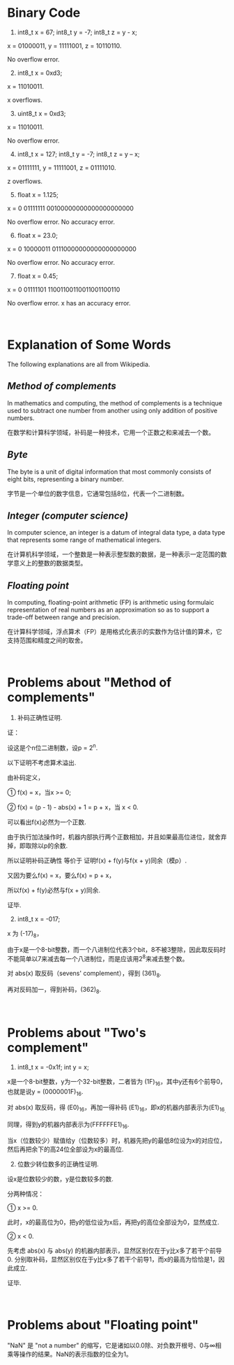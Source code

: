 # **Binary Code**

1) int8_t x = 67; int8_t y = -7; int8_t z = y - x;

x = 01000011, y = 11111001, z = 10110110.

No overflow error.

2) int8_t x = 0xd3;

x = 11010011.

x overflows.

3) uint8_t x = 0xd3;

x = 11010011.

No overflow error.

4) int8_t x = 127; int8_t y = -7; int8_t z = y – x;

x = 01111111, y = 11111001, z = 01111010.

z overflows.

5) float x = 1.125;

x = 0 01111111 00100000000000000000000

No overflow error. No accuracy error.

6) float x = 23.0;

x = 0 10000011 01110000000000000000000

No overflow error. No accuracy error.

7) float x = 0.45;

x = 0 01111101 11001100110011001100110

No overflow error. x has an accuracy error.

<br/>

# **Explanation of Some Words**

The following explanations are all from Wikipedia.

## *Method of complements*

In mathematics and computing, the method of complements is a technique used to subtract one number from another using only addition of positive numbers.

在数学和计算科学领域，补码是一种技术，它用一个正数之和来减去一个数。

## *Byte*

The byte is a unit of digital information that most commonly consists of eight bits, representing a binary number.

字节是一个单位的数字信息，它通常包括8位，代表一个二进制数。

## *Integer (computer science)*

In computer science, an integer is a datum of integral data type, a data type that represents some range of mathematical integers.

在计算机科学领域，一个整数是一种表示整型数的数据，是一种表示一定范围的数学意义上的整数的数据类型。

## *Floating point*

In computing, floating-point arithmetic (FP) is arithmetic using formulaic representation of real numbers as an approximation so as to support a trade-off between range and precision.

在计算科学领域，浮点算术（FP）是用格式化表示的实数作为估计值的算术，它支持范围和精度之间的取舍。

<br/>

# **Problems about "Method of complements"**

1) 补码正确性证明.

证：

设这是个n位二进制数，设p = 2<sup>n</sup>.

以下证明不考虑算术溢出.

由补码定义，

① f(x) = x，当x >= 0;

② f(x) = (p - 1) - abs(x) + 1 = p + x，当 x < 0.

可以看出f(x)必然为一个正数.

由于执行加法操作时，机器内部执行两个正数相加，并且如果最高位进位，就舍弃掉，即取除以p的余数.

所以证明补码正确性 等价于 证明f(x) + f(y)与f(x + y)同余（模p）.

又因为要么f(x) = x，要么f(x) = p + x，

所以f(x) + f(y)必然与f(x + y)同余.

证毕.

2) int8_t x = -017;

x 为 (-17)<sub>8</sub>，

由于x是一个8-bit整数，而一个八进制位代表3个bit，8不被3整除，因此取反码时不能简单以7来减去每一个八进制位，而是应该用2<sup>8</sup>来减去整个数。

对 abs(x) 取反码（sevens' complement），得到 (361)<sub>8</sub>.

再对反码加一，得到补码，(362)<sub>8</sub>.

<br/>

# **Problems about "Two's complement"**

1) int8_t x = -0x1f; int y = x;

x是一个8-bit整数，y为一个32-bit整数，二者皆为 (1F)<sub>16</sub>，其中y还有6个前导0，也就是说y = (0000001F)<sub>16</sub>.

对 abs(x) 取反码，得 (E0)<sub>16</sub>，再加一得补码 (E1)<sub>16</sub>，即x的机器内部表示为(E1)<sub>16<sub>.

同理，得到y的机器内部表示为(FFFFFFE1)<sub>16</sub>.

当x（位数较少）赋值给y（位数较多）时，机器先把y的最低8位设为x的对应位，然后再把余下的高24位全部设为x的最高位.

2) 位数少转位数多的正确性证明.

设x是位数较少的数，y是位数较多的数.

分两种情况：

① x >= 0.

此时，x的最高位为0，把y的低位设为x后，再把y的高位全部设为0，显然成立.

② x < 0.

先考虑 abs(x) 与 abs(y) 的机器内部表示，显然区别仅在于y比x多了若干个前导0. 分别取补码，显然区别仅在于y比x多了若干个前导1，而x的最高为恰恰是1，因此成立.

证毕.

<br/>

# **Problems about "Floating point"**

"NaN" 是 "not a number" 的缩写，它是诸如以0.0除、对负数开根号、0与∞相乘等操作的结果。NaN的表示指数的位全为1。
